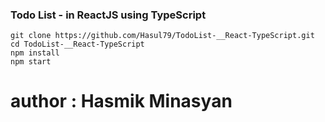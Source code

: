 ### Todo List  - in ReactJS using TypeScript 
```
git clone https://github.com/Hasul79/TodoList-__React-TypeScript.git
cd TodoList-__React-TypeScript
npm install
npm start
```

# author   :    Hasmik Minasyan 
